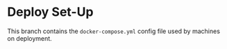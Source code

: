 # Deploy Set-Up

This branch contains the `docker-compose.yml` config file used by machines on deployment.
